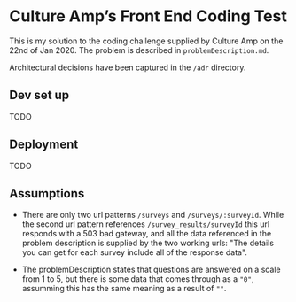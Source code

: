 # Culture Amp’s Front End Coding Test

This is my solution to the coding challenge supplied by Culture Amp on the 22nd of Jan 2020. The problem is described in `problemDescription.md`.

Architectural decisions have been captured in the `/adr` directory.


## Dev set up

TODO


## Deployment

TODO


## Assumptions

* There are only two url patterns `/surveys` and `/surveys/:surveyId`. While the second url pattern references `/survey_results/surveyId` this url responds with a 503 bad gateway, and all the data referenced in the problem description is supplied by the two working urls: "The details you can get for each survey include all of the response data".

* The problemDescription states that questions are answered on a scale from 1 to 5, but there is some data that comes through as a `"0"`, assumming this has the same meaning as a result of `""`.
